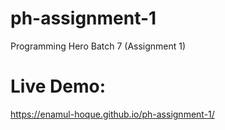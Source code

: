 # ph-assignment-1
Programming Hero Batch 7 (Assignment 1)

# Live Demo:
https://enamul-hoque.github.io/ph-assignment-1/

